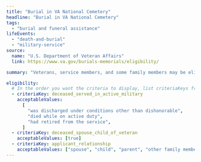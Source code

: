 ```yaml
---
title: "Burial in VA National Cemetery"
headline: "Burial in VA National Cemetery"
tags:
  - "burial and funeral assistance"
lifeEvents:
  - "death-and-burial"
  - "military-service"
source:
  name: "U.S. Department of Veteran Affairs"
  link: https://www.va.gov/burials-memorials/eligibility/

summary: "Veterans, service members, and some family members may be eligible for burial in a VA national cemetery."

eligibility:
  # In the order you want the criteria to display, list criteriaKeys from the csv here, each followed by a comma-separated list of which values indicate eligibility for that criteria. Wrap individual values in quotes if they have inner commas.
  - criteriaKey: deceased_served_in_active_military
    acceptableValues:
      [
        "was discharged under conditions other than dishonorable",
        "died while on active duty",
        "had retired from the service",
      ]
  - criteriaKey: deceased_spouse_child_of_veteran
    acceptableValues: [true]
  - criteriaKey: applicant_relationship
    acceptableValues: ["spouse", "child", "parent", "other family member", "personal or official representative"]
---
```

